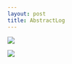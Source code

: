 ```yaml
---
layout: post
title: AbstractLog
---
```


![](/docs/images/2020-12-02-11-24-12.png)

![](/docs/images/2020-12-02-11-24-42.png)
